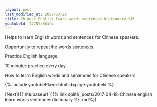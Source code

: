 ```yaml
---
layout: post
last_modified_at: 2021-03-29
title: Chinese English learn words sentences Dictionary 943 
youtubeId: TJ7NYzEh1nw
---
```

 
 
Helps to learn English words and sentences for Chinese speakers.

Opportunitiy to repeat the words sentences. 

Practice English language. 
 
10 minutes practice every day. 
 
How to learn English words and sentences for Chinese speakers 
 
{% include youtubePlayer.html id=page.youtubeId %}
 
 
[Next]({{ site.baseurl }}{% link  split1/_posts/2017-04-18-Chinese english learn words sentences dictionary 118 .md%})
 
